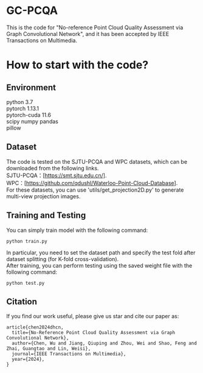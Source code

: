# GC-PCQA
This is the code for "No-reference Point Cloud Quality Assessment via Graph Convolutional Network", and it has been accepted by IEEE Transactions on Multimedia.

# How to start with the code?

## Environment
python 3.7  
pytorch 1.13.1  
pytorch-cuda 11.6  
scipy
numpy
pandas  
pillow

## Dataset
The code is tested on the SJTU-PCQA and WPC datasets, which can be downloaded from the following links.  
SJTU-PCQA：[https://smt.sjtu.edu.cn/].  
WPC：[https://github.com/qdushl/Waterloo-Point-Cloud-Database].  
For these datasets, you can use 'utils/get_projection2D.py' to generate multi-view projection images.

## Training and Testing
You can simply train model with the following command:
```
python train.py
```
In particular, you need to set the dataset path and specify the test fold after dataset splitting (for K-fold cross-validation).  
After training, you can perform testing using the saved weight file with the following command:  
```
python test.py
```

## Citation
If you find our work useful, please give us star and cite our paper as:
```
article{chen2024dhcn,
  title={No-Reference Point Cloud Quality Assessment via Graph Convolutional Network}, 
  author={Chen, Wu and Jiang, Qiuping and Zhou, Wei and Shao, Feng and Zhai, Guangtao and Lin, Weisi},
  journal={IEEE Transactions on Multimedia}, 
  year={2024},
}
```
